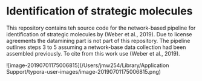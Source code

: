 # Identification of strategic molecules

This repository contains teh source code for the network-based pipeline for identification of strategic molecules by (Weber et al., 2019). Due to license agreements the datamining part is not part of this repository. The pipeline outlines steps 3 to 5 assuming a network-base data collection had been assembled previously. To cite from this work use (Weber et al., 2019). 

![image-20190701175006815](/Users/jmw254/Library/Application Support/typora-user-images/image-20190701175006815.png)



## 